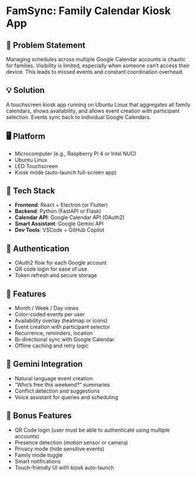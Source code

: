 # FamSync: Family Calendar Kiosk App

## 🧩 Problem Statement
Managing schedules across multiple Google Calendar accounts is chaotic for families. Visibility is limited, especially when someone can’t access their device. This leads to missed events and constant coordination overhead.

## 💡 Solution
A touchscreen kiosk app running on Ubuntu Linux that aggregates all family calendars, shows availability, and allows event creation with participant selection. Events sync back to individual Google Calendars.

## 🖥️ Platform
- Microcomputer (e.g., Raspberry Pi 4 or Intel NUC)
- Ubuntu Linux
- LED Touchscreen
- Kiosk mode (auto-launch full-screen app)

## 🔧 Tech Stack
- **Frontend**: React + Electron (or Flutter)
- **Backend**: Python (FastAPI or Flask)
- **Calendar API**: Google Calendar API (OAuth2)
- **Smart Assistant**: Google Gemini API 
- **Dev Tools**: VSCode + GitHub Copilot

## 🔐 Authentication
- OAuth2 flow for each Google account
- QR code login for ease of use
- Token refresh and secure storage

## 📅 Features
- Month / Week / Day views
- Color-coded events per user
- Availability overlay (heatmap or icons)
- Event creation with participant selector
- Recurrence, reminders, location
- Bi-directional sync with Google Calendar
- Offline caching and retry logic

## 🧠 Gemini Integration 
- Natural language event creation
- “Who’s free this weekend?” summaries
- Conflict detection and suggestions
- Voice assistant for queries and scheduling

## 🎁 Bonus Features
- QR Code login (user must be able to authenticate using multiple accounts)
- Presence detection (motion sensor or camera)
- Privacy mode (hide sensitive events)
- Family mode toggle
- Smart notifications
- Touch-friendly UI with kiosk auto-launch

